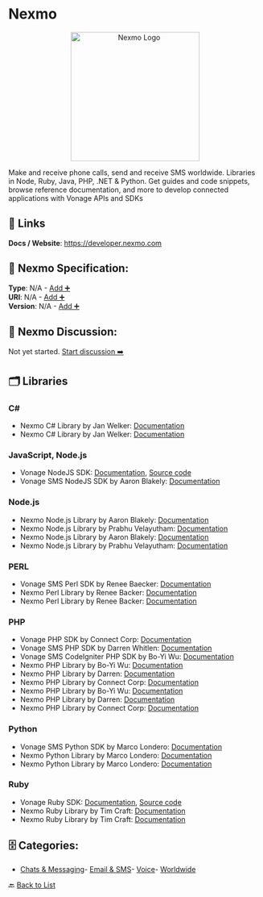 # Nexmo
<p align="center">
    <img width="256" src="https://raw.githubusercontent.com/apis-list/apis-list/main/apis/nexmo/logo_256x256.png" alt="Nexmo Logo"/>
</p>
Make and receive phone calls, send and receive SMS worldwide.  Libraries in Node, Ruby, Java, PHP, .NET & Python.  Get guides and code snippets, browse reference documentation, and more to develop connected applications with Vonage APIs and SDKs

##  🔗 Links
**Docs / Website**: https://developer.nexmo.com

## 🧬 Nexmo Specification:
**Type**: N/A - [Add ➕](https://github.com/apis-list/apis-list/edit/main/apis.yaml#13392)  
**URI**: N/A - [Add ➕](https://github.com/apis-list/apis-list/edit/main/apis.yaml#13392)  
**Version**: N/A - [Add ➕](https://github.com/apis-list/apis-list/edit/main/apis.yaml#13392)

## 💬 Nexmo Discussion:
Not yet started. [Start discussion ➡️](https://github.com/apis-list/apis-list/discussions/new)

## 🗂️ Libraries
### C#
- Nexmo C# Library by Jan Welker: [Documentation]()
- Nexmo C# Library by Jan Welker: [Documentation]()
### JavaScript, Node.js
- Vonage NodeJS SDK: [Documentation](https://github.com/Nexmo/nexmo-node), [Source code](https://www.npmjs.com/package/nexmo)
- Vonage SMS NodeJS SDK by Aaron Blakely: [Documentation](https://github.com/ablakely/node-nexmo)
### Node.js
- Nexmo Node.js Library by Aaron Blakely: [Documentation]()
- Nexmo Node.js Library by Prabhu Velayutham: [Documentation]()
- Nexmo Node.js Library by Aaron Blakely: [Documentation]()
- Nexmo Node.js Library by Prabhu Velayutham: [Documentation]()
### PERL
- Vonage SMS Perl SDK by Renee Baecker: [Documentation](https://github.com/reneeb/perl-Nexmo-SMS)
- Nexmo Perl Library by Renee Backer: [Documentation]()
- Nexmo Perl Library by Renee Backer: [Documentation]()
### PHP
- Vonage PHP SDK by Connect Corp: [Documentation](https://github.com/ConnectCorp/nexmo-client)
- Vonage SMS PHP SDK by Darren Whitlen: [Documentation](https://github.com/prawnsalad/Nexmo-PHP-lib)
- Vonage SMS CodeIgniter PHP SDK by Bo-Yi Wu: [Documentation](https://github.com/appleboy/CodeIgniter-Nexmo-Message)
- Nexmo PHP Library by Bo-Yi Wu: [Documentation]()
- Nexmo PHP Library by Darren: [Documentation]()
- Nexmo PHP Library by Connect Corp: [Documentation]()
- Nexmo PHP Library by Bo-Yi Wu: [Documentation]()
- Nexmo PHP Library by Darren: [Documentation]()
- Nexmo PHP Library by Connect Corp: [Documentation]()
### Python
- Vonage SMS Python SDK by Marco Londero: [Documentation](https://github.com/marcuz/libpynexmo)
- Nexmo Python Library by Marco Londero: [Documentation]()
- Nexmo Python Library by Marco Londero: [Documentation]()
### Ruby
- Vonage Ruby SDK: [Documentation](https://github.com/Nexmo/nexmo-ruby), [Source code](https://rubygems.org/gems/nexmo)
- Nexmo Ruby Library by Tim Craft: [Documentation]()
- Nexmo Ruby Library by Tim Craft: [Documentation]()


## 🗄️ Categories:
- [Chats & Messaging](https://github.com/apis-list/apis-list#chats--messaging-)- [Email & SMS](https://github.com/apis-list/apis-list#email--sms-)- [Voice](https://github.com/apis-list/apis-list#voice-)- [Worldwide](https://github.com/apis-list/apis-list#worldwide-)

🔙  [Back to List](https://github.com/apis-list/apis-list)
